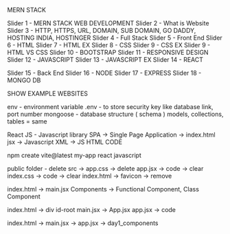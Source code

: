 MERN STACK 

Slider 1 - MERN STACK WEB DEVELOPMENT 
Slider 2 - What is Website 
Slider 3 - HTTP, HTTPS, URL, DOMAIN, SUB DOMAIN, GO DADDY, HOSTING INDIA, HOSTINGER
Slider 4 - Full Stack 
Slider 5 - Front End 
Slider 6 - HTML 
Slider 7 - HTML EX 
Slider 8 - CSS 
Slider 9 - CSS EX 
Slider 9 - HTML VS CSS 
Slider 10 - BOOTSTRAP 
Slider 11 - RESPONSIVE DESIGN 
Slider 12 - JAVASCRIPT 
Slider 13 - JAVASCRIPT EX 
Slider 14 - REACT 

Slider 15 - Back End 
Slider 16 - NODE 
Slider 17 - EXPRESS
Slider 18 - MONGO DB 

SHOW EXAMPLE WEBSITES 











env - environment variable 
.env - to store security key like database link, port number 
mongoose - database structure ( schema )
models, collections, tables = same








React JS - Javascript library
SPA -> Single Page Application -> index.html 
jsx -> Javascript XML -> JS HTML CODE

npm create vite@latest
my-app
react
javascript 

public folder - delete
src -> app.css -> delete
app.jsx -> code -> clear 
index.css -> code -> clear
index.html -> favicon -> remove


index.html -> main.jsx
Components -> Functional Component, Class Component


index.html -> div id-root
main.jsx -> App.jsx
app.jsx -> code


















index.html -> main.jsx -> app.jsx -> day1_components